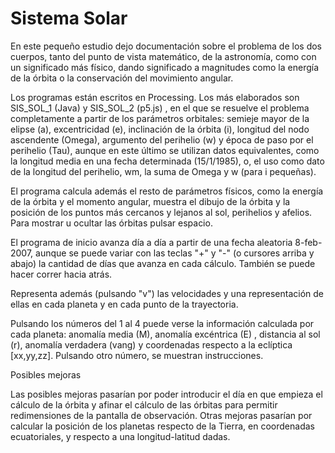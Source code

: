 # Sistema Solar
En este pequeño estudio dejo documentación sobre el problema de los dos cuerpos, tanto del punto de vista matemático,
de la astronomía, como con un significado más físico, dando significado a magnitudes como la energía de la órbita o
la conservación del movimiento angular.

Los programas están escritos en Processing. Los más elaborados son SIS_SOL_1 (Java) y SIS_SOL_2 (p5.js) , en el que se resuelve
el problema completamente a partir de los parámetros orbitales: semieje mayor de la elipse (a), excentricidad (e), 
inclinación de la órbita (i), longitud del nodo ascendente (Omega), argumento del perihelio (w) y época de paso por
el perihelio (Tau), aunque en este último se utilizan datos equivalentes, como la longitud media en una fecha determinada
(15/1/1985), o, el uso como dato de la longitud del perihelio, wm, la suma de Omega y w (para i pequeñas).

El programa calcula además el resto de parámetros físicos, como la energía de la órbita y el momento angular, muestra el
dibujo de la órbita y la posición de los puntos más cercanos y lejanos al sol, perihelios y afelios. Para mostrar u 
ocultar las órbitas pulsar espacio.

El programa de inicio avanza día a día a partir de una fecha aleatoria 8-feb-2007, aunque se puede variar con las teclas
"+" y "-" (o cursores arriba y abajo) la cantidad de días que avanza en cada cálculo. También se puede hacer correr hacia
atrás.

Representa además (pulsando "v") las velocidades y una representación de ellas en cada planeta y en cada punto de la 
trayectoria. 

Pulsando los números del 1 al 4 puede verse la información calculada por cada planeta: anomalía media (M), anomalía excéntrica
(E) , distancia al sol (r), anomalía verdadera (vang) y coordenadas respecto a la eclíptica [xx,yy,zz]. Pulsando otro
número, se muestran instrucciones.

Posibles mejoras

Las posibles mejoras pasarían por poder introducir el día en que empieza el cálculo de la órbita y afinar el cálculo 
de las órbitas para permitir redimensiones de la pantalla de observación. Otras mejoras pasarían por calcular la posición
de los planetas respecto de la Tierra, en coordenadas ecuatoriales, y respecto a una longitud-latitud dadas.
